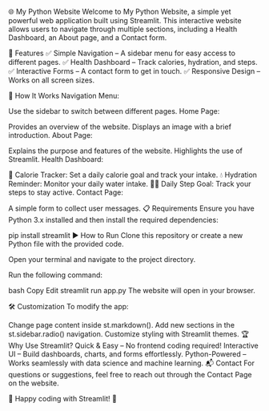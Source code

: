 🌐 My Python Website
Welcome to My Python Website, a simple yet powerful web application built using Streamlit. This interactive website allows users to navigate through multiple sections, including a Health Dashboard, an About page, and a Contact form.

🚀 Features
✅ Simple Navigation – A sidebar menu for easy access to different pages.
✅ Health Dashboard – Track calories, hydration, and steps.
✅ Interactive Forms – A contact form to get in touch.
✅ Responsive Design – Works on all screen sizes.

📜 How It Works
Navigation Menu:

Use the sidebar to switch between different pages.
Home Page:

Provides an overview of the website.
Displays an image with a brief introduction.
About Page:

Explains the purpose and features of the website.
Highlights the use of Streamlit.
Health Dashboard:

🍎 Calorie Tracker: Set a daily calorie goal and track your intake.
💧 Hydration Reminder: Monitor your daily water intake.
🚶‍♂️ Daily Step Goal: Track your steps to stay active.
Contact Page:

A simple form to collect user messages.
📋 Requirements
Ensure you have Python 3.x installed and then install the required dependencies:


pip install streamlit
▶️ How to Run
Clone this repository or create a new Python file with the provided code.

Open your terminal and navigate to the project directory.

Run the following command:

bash
Copy
Edit
streamlit run app.py
The website will open in your browser.

🛠️ Customization
To modify the app:

Change page content inside st.markdown().
Add new sections in the st.sidebar.radio() navigation.
Customize styling with Streamlit themes.
🏆 Why Use Streamlit?
Quick & Easy – No frontend coding required!
Interactive UI – Build dashboards, charts, and forms effortlessly.
Python-Powered – Works seamlessly with data science and machine learning.
📬 Contact
For questions or suggestions, feel free to reach out through the Contact Page on the website.

🎉 Happy coding with Streamlit! 🚀